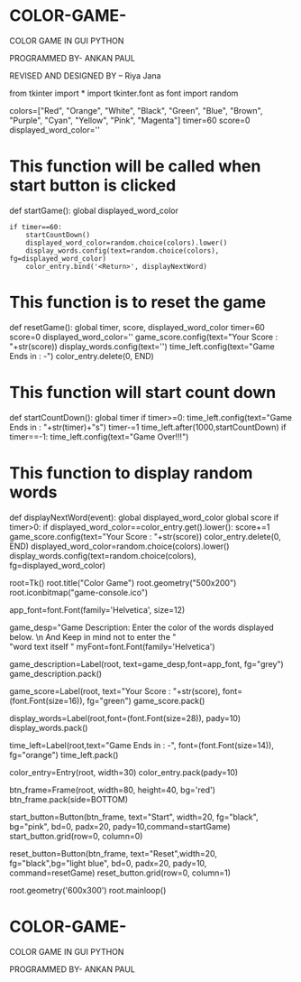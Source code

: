 # COLOR-GAME-
COLOR GAME IN GUI PYTHON


PROGRAMMED BY- ANKAN PAUL

REVISED AND DESIGNED BY – Riya Jana



from tkinter import *
import tkinter.font as font
import random

colors=["Red", "Orange", "White", "Black", "Green", "Blue", "Brown", "Purple", "Cyan", "Yellow", "Pink", "Magenta"]
timer=60
score=0
displayed_word_color=''


# This function will be called when start button is clicked
def startGame():
    global displayed_word_color

    if timer==60:
        startCountDown()
        displayed_word_color=random.choice(colors).lower()
        display_words.config(text=random.choice(colors), fg=displayed_word_color)
        color_entry.bind('<Return>', displayNextWord)

# This function is to reset the game
def resetGame():
    global timer, score, displayed_word_color
    timer=60
    score=0
    displayed_word_color=''
    game_score.config(text="Your Score : "+str(score))
    display_words.config(text='')
    time_left.config(text="Game Ends in : -")
    color_entry.delete(0, END)

# This function will start count down
def startCountDown():
    global timer
    if timer>=0:
        time_left.config(text="Game Ends in : "+str(timer)+"s")
        timer-=1
        time_left.after(1000,startCountDown)
        if timer==-1:
            time_left.config(text="Game Over!!!")


# This function to display random words
def displayNextWord(event):
    global displayed_word_color
    global score
    if timer>0:
        if displayed_word_color==color_entry.get().lower():
            score+=1
            game_score.config(text="Your Score : "+str(score))
        color_entry.delete(0, END)
        displayed_word_color=random.choice(colors).lower()
        display_words.config(text=random.choice(colors), fg=displayed_word_color)


root=Tk()
root.title("Color Game")
root.geometry("500x200")
root.iconbitmap("game-console.ico")

app_font=font.Font(family='Helvetica', size=12)

game_desp="Game Description: Enter the color of the words displayed below. \n And Keep in mind not to enter the " \
          "word text itself "
myFont=font.Font(family='Helvetica')

game_description=Label(root, text=game_desp,font=app_font, fg="grey")
game_description.pack()

game_score=Label(root, text="Your Score : "+str(score), font=(font.Font(size=16)), fg="green")
game_score.pack()

display_words=Label(root,font=(font.Font(size=28)), pady=10)
display_words.pack()

time_left=Label(root,text="Game Ends in : -", font=(font.Font(size=14)), fg="orange")
time_left.pack()

color_entry=Entry(root, width=30)
color_entry.pack(pady=10)

btn_frame=Frame(root, width=80, height=40, bg='red')
btn_frame.pack(side=BOTTOM)

start_button=Button(btn_frame, text="Start", width=20, fg="black", bg="pink", bd=0, padx=20, pady=10,command=startGame)
start_button.grid(row=0, column=0)

reset_button=Button(btn_frame, text="Reset",width=20, fg="black",bg="light blue", bd=0, padx=20, pady=10, command=resetGame)
reset_button.grid(row=0, column=1)

root.geometry('600x300')
root.mainloop()









# COLOR-GAME-
COLOR GAME IN GUI PYTHON


PROGRAMMED BY- ANKAN PAUL
